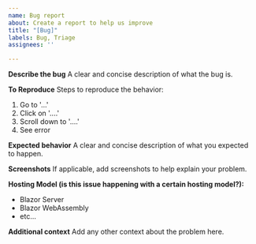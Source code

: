 ```yaml
---
name: Bug report
about: Create a report to help us improve
title: "[Bug]"
labels: Bug, Triage
assignees: ''

---
```


**Describe the bug**
A clear and concise description of what the bug is.

**To Reproduce**
Steps to reproduce the behavior:

1. Go to '...'
2. Click on '....'
3. Scroll down to '....'
4. See error

**Expected behavior**
A clear and concise description of what you expected to happen.

**Screenshots**
If applicable, add screenshots to help explain your problem.

**Hosting Model (is this issue happening with a certain hosting model?):**

- Blazor Server
- Blazor WebAssembly
- etc...

**Additional context**
Add any other context about the problem here.
